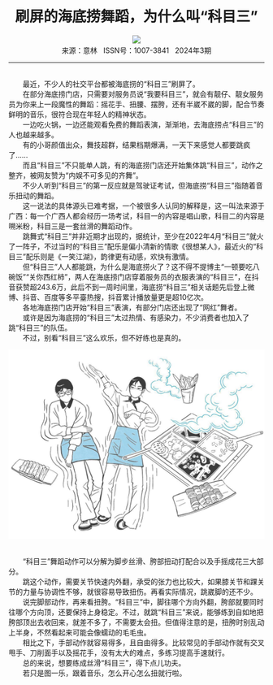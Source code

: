 # <center>刷屏的海底捞舞蹈，为什么叫“科目三”</center>

<div align=center><img src="https://raw.githubusercontent.com/leaguecn/magazines/main/img_authors/%d7%f7%d5%df%a3%ba%c3%f4%c3%f4.jpg"></div>

<center>来源：意林   ISSN号：1007-3841   2024年3期</center>

* * *

<br>　　最近，不少人的社交平台都被海底捞的“科目三”刷屏了。  
　　在部分海底捞门店，只需要对服务员说“我要科目三”，就会有靓仔、靓女服务员为你来上一段魔性的舞蹈：摇花手、扭腰、摆胯，还有半崴不崴的脚，配合节奏鲜明的音乐，很符合现在年轻人的精神状态。  
　　一边吃火锅，一边还能观看免费的舞蹈表演，渐渐地，去海底捞点“科目三”的人也越来越多。  
　　有的小哥颜值出众，舞技超群，结果档期爆满，一天下来感觉人都要跳疯了……  
　　而且“科目三”不只能单人跳，有的海底捞门店还开始集体跳“科目三”，动作之整齐，被网友赞为“内娱不可多见的齐舞”。  
　　不少人听到“科目三”的第一反应就是驾驶证考试，但海底捞“科目三”指随着音乐扭动的舞蹈。  
　　这一说法的具体源头已难考据，一个被很多人认同的解释是，这一叫法来源于广西：每一个广西人都会经历一场考试，科目一的内容是唱山歌，科目二的内容是嗍米粉，科目三是一套丝滑的舞蹈动作。  
　　跳舞式“科目三”并非近期才出现的，据统计，至少在2022年4月“科目三”就火了一阵子，不过当时的“科目三”配乐是偏小清新的情歌《很想某人》，最近火的“科目三”配乐则是《一笑江湖》，韵律更有动感，欢快有激情。  
　　但“科目三”人人都能跳，为什么是海底捞火了？这不得不提博主“一顿要吃八碗饭”“关你西红柿”，两人在海底捞门店穿着服务员的衣服表演的“科目三”，在抖音获赞超243.6万，此后不到一周时间里，海底捞“科目三”相关话题先后登上微博、抖音、百度等多平臺热搜，抖音累计播放量更是超10亿次。  
　　各地海底捞门店开始“科目三”表演，有部分门店还出现了“网红”舞者。  
　　或许是因为海底捞的“科目三”太过热情、有感染力，不少消费者也加入了跳“科目三”的队伍。  
　　不过，别看“科目三”这么欢乐，但不好练也是真的。

![](https://raw.githubusercontent.com/leaguecn/magazines/main/img/yili20240322-1-l.jpg)

  
<br>　　“科目三”舞蹈动作可以分解为脚步丝滑、胯部扭动打配合以及手摇成花三大部分。  
　　跳这个动作，需要关节快速内外翻，承受的张力也比较大，如果膝关节和踝关节的力量与协调性不够，就很容易导致扭伤。再看实际情况，跳崴脚的还不少。  
　　说完脚部动作，再来看扭胯。“科目三”中，脚往哪个方向外翻，胯部就要同时往哪个方向顶，还要保持上身稳定。不过，就跳“科目三”来说，能够练到自如地把胯部顶出去收回来，就差不多了，不需要太会扭。但值得注意的是，扭胯时别乱动上半身，不然看起来可能会像蠕动的毛毛虫。  
　　相比之下，手部动作就容易得多，且自由得多。比较常见的手部动作就有交叉甩手、刀削面手以及摇花手，没有太大的难点，多练习提高手速就行。  
　　总的来说，想要练成丝滑“科目三”，得下点儿功夫。  
　　若只是图一乐，跟着音乐，怎么开心怎么扭就行啦。
